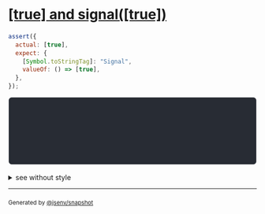 # [[true] and signal([true])](../../wrapped_value.test.js#L230)

```js
assert({
  actual: [true],
  expect: {
    [Symbol.toStringTag]: "Signal",
    valueOf: () => [true],
  },
});
```

![img](throw.svg)

<details>
  <summary>see without style</summary>

```console
AssertionError: actual and expect are different

actual: [
  true,
]
expect: Signal([
  true,
])
```

</details>


---

<sub>
  Generated by <a href="https://github.com/jsenv/core/tree/main/packages/tooling/snapshot">@jsenv/snapshot</a>
</sub>
